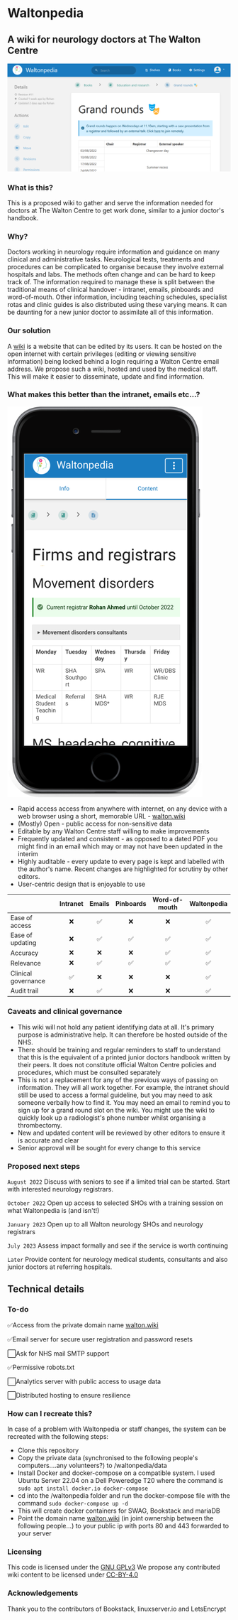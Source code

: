 # Waltonpedia

## A wiki for neurology doctors at The Walton Centre

![alt-text](screenshot2.png?raw=true)


### What is this?
This is a proposed wiki to gather and serve the information needed for doctors at The Walton Centre to get work done, similar to a junior doctor's handbook.

### Why?
Doctors working in neurology require information and guidance on many clinical and administrative tasks. Neurological tests, treatments and procedures can be complicated to organise because they involve external hospitals and labs. The methods often change and can be hard to keep track of. The information required to manage these is split between the traditional means of clinical handover - intranet, emails, pinboards and word-of-mouth. Other information, including teaching schedules, specialist rotas and clinic guides is also distributed using these varying means. It can be daunting for a new junior doctor to assimilate all of this information.

### Our solution
A [wiki](https://en.wikipedia.org/wiki/Wiki) is a website that can be edited by its users. It can be hosted on the open internet with certain privileges (editing or viewing sensitive information) being locked behind a login requiring a Walton Centre email address. We propose such a wiki, hosted and used by the medical staff. This will make it easier to disseminate, update and find information.

### What makes this better than the intranet, emails etc...?
![alt-text](Picture2.png?raw=true)
- Rapid access access from anywhere with internet, on any device with a web browser using a short, memorable URL - [walton.wiki](https://walton.wiki)
- (Mostly) Open - public access for non-sensitive data
- Editable by any Walton Centre staff willing to make improvements
- Frequently updated and consistent - as opposed to a dated PDF you might find in an email which may or may not have been updated in the interim
- Highly auditable - every update to every page is kept and labelled with the author's name. Recent changes are highlighted for scrutiny by other editors.
- User-centric design that is enjoyable to use

|                     |  Intranet | Emails | Pinboards  | Word-of-mouth | Waltonpedia |
|---------------------|:---------:|:------:|:----------:|:--------------:|:-----------:|
| Ease of access      | ❌        | ✅   | ❌         | ❌            | ✅           |              
| Ease of updating    | ❌        | ✅   | ✅         | ✅            | ✅           |
| Accuracy            | ❌        | ❌   | ❌         | ✅            | ✅           |
| Relevance           | ❌        | ✅   | ✅         | ✅            | ✅           |
| Clinical governance | ✅        | ❌   | ❌         | ❌            | ✅           |
| Audit trail         | ❌        | ✅   | ❌         | ❌            | ✅           |

### Caveats and clinical governance

- This wiki will not hold any patient identifying data at all. It's primary purpose is administrative help. It can therefore be hosted outside of the NHS.
- There should be training and regular reminders to staff to understand that this is the equivalent of a printed junior doctors handbook written by their peers. It does not constitute official Walton Centre policies and procedures, which must be consulted separately
- This is not a replacement for any of the previous ways of passing on information. They will all work together. For example, the intranet should still be used to access a formal guideline, but you may need to ask someone verbally how to find it. You may need an email to remind you to sign up for a grand round slot on the wiki. You might use the wiki to quickly look up a radiologist's phone number whilst organising a thrombectomy.
- New and updated content will be reviewed by other editors to ensure it is accurate and clear
- Senior approval will be sought for every change to this service

### Proposed next steps
`August 2022` Discuss with seniors to see if a limited trial can be started. Start with interested neurology registrars.

`October 2022` Open up access to selected SHOs with a training session on what Waltonpedia is (and isn't!)

`January 2023` Open up to all Walton neurology SHOs and neurology registrars

`July 2023` Assess impact formally and see if the service is worth continuing

`Later` Provide content for neurology medical students, consultants and also junior doctors at referring hospitals.

## Technical details

### To-do
✅Access from the private domain name [walton.wiki](https://walton.wiki)

✅Email server for secure user registration and password resets

⬜Ask for NHS mail SMTP support

✅Permissive robots.txt

⬜Analytics server with public access to usage data

⬜Distributed hosting to ensure resilience


### How can I recreate this?
In case of a problem with Waltonpedia or staff changes, the system can be recreated with the following steps:
- Clone this repository
- Copy the private data (synchronised to the following people's computers....any volunteers?) to /waltonpedia/data
- Install Docker and docker-compose on a compatible system. I used Ubuntu Server 22.04 on a Dell Poweredge T20 where the command is `sudo apt install docker.io docker-compose`
- cd into the /waltonpedia folder and run the docker-compose file with the command `sudo docker-compose up -d`
- This will create docker containers for SWAG, Bookstack and mariaDB
- Point the domain name [walton.wiki](https://walton.wiki) (in joint ownership between the following people...) to your public ip with ports 80 and 443 forwarded to your server

### Licensing
This code is licensed under the [GNU GPLv3](https://choosealicense.com/licenses/gpl-3.0/)
We propose any contributed wiki content to be licensed under [CC-BY-4.0](https://choosealicense.com/licenses/cc-by-4.0/)

### Acknowledgements

Thank you to the contributors of Bookstack, linuxserver.io and LetsEncrypt
